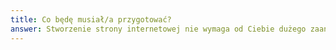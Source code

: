 ```yaml
---
title: Co będę musiał/a przygotować?
answer: Stworzenie strony internetowej nie wymaga od Ciebie dużego zaangażowania. Po dostarczeniu materiałów (logo i ewentualnie treści i grafik) zajmę się  projektem graficznym kodowaniem i optymalizacją techniczną.
---
```

